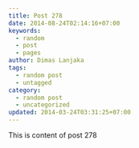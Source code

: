```yaml
---
title: Post 278
date: 2014-08-24T02:14:16+07:00
keywords:
  - random
  - post
  - pages
author: Dimas Lanjaka
tags:
  - random post
  - untagged
category:
  - random post
  - uncategorized
updated: 2014-03-24T03:31:25+07:00
---
```

This is content of post 278